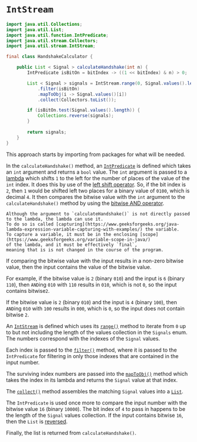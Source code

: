 # `IntStream`

```java
import java.util.Collections;
import java.util.List;
import java.util.function.IntPredicate;
import java.util.stream.Collectors;
import java.util.stream.IntStream;

final class HandshakeCalculator {

    public List < Signal > calculateHandshake(int n) {
        IntPredicate isBitOn = bitIndex -> ((1 << bitIndex) & n) > 0;

        List < Signal > signals = IntStream.range(0, Signal.values().length)
            .filter(isBitOn)
            .mapToObj(i -> Signal.values()[i])
            .collect(Collectors.toList());

        if (isBitOn.test(Signal.values().length)) {
            Collections.reverse(signals);
        }
        
        return signals;
    }
}
```

This approach starts by importing from packages for what will be needed.

In the `calculateHandshake()` method, an [`IntPredicate`][intpredicate] is defined which takes an `int` argument and returns a `bool` value.
The `int` argument is passed to a [lambda][lambda] which shifts `1` to the left for the number of places of the value of the `int` index.
It does this by use of the [left shift operator][left-shift].
So, if the bit index is `2`, then `1` would be shifted left two places for a binary value of `0100`, which is decimal `4`.
It then compares the bitwise value with the `int` argument to the `calculateHandshake()` method by using the [bitwise AND operator][and].

```exercism/note
Although the argument to `calculateHandshake()` is not directly passed to the lambda, the lambda can use it.
To do so is called [capturing](https://www.geeksforgeeks.org/java-lambda-expression-variable-capturing-with-examples/) the variable.
To capture a variable, it must be in the enclosing [scope](https://www.geeksforgeeks.org/variable-scope-in-java/)
of the lambda, and it must be effectively `final`,
meaning that is is not changed in the course of the program.
```

If comparing the bitwise value with the input results in a non-zero bitwise value, then the input contains the value of the bitwise value.

For example, if the bitwise value is `2` (binary `010`) and the input is `6` (binary `110`),
then `AND`ing `010` with `110` results in `010`, which is not `0`, so the input contains bitwise`2`.

If the bitwise value is `2` (binary `010`) and the input is `4` (binary `100`),
then `AND`ing `010` with `100` results in `000`, which is `0`, so the input does not contain bitwise `2`.

An [`IntStream`][intstream] is defined which uses its [`range()`][range] method to iterate from `0` up to but not including
the length of the values collection in the `Signals` enum.
The numbers correspond with the indexes of the `Signal` values.

Each index is passed to the [`filter()`][filter] method, where it is passed to the `IntPredicate` for filtering in
only those indexes that are contained in the input number.

The surviving index numbers are passed into the [`mapToObj()`][maptoobj] method which takes the index in its lambda
and returns the `Signal` value at that index.

The [`collect()`][collect] method assembles the matching `Signal` values into a [`List`][list].

The `IntPredicate` is used once more to compare the input number with the bitwise value `16` (binary `10000`).
The bit index of `4` to pass in happens to be the length of the `Signal` values collection.
If the input contains bitwise `16`, then the `List` is [reversed][reverse].

Finally, the list is returned from `calculateHandshake()`.

[intpredicate]: https://docs.oracle.com/javase/9/docs/api/java/util/function/IntPredicate.html
[lambda]: https://www.geeksforgeeks.org/lambda-expressions-java-8/
[left-shift]: https://www.geeksforgeeks.org/left-shift-operator-in-java/
[and]: https://www.geeksforgeeks.org/java-logical-operators-with-examples/
[capture]: https://www.geeksforgeeks.org/java-lambda-expression-variable-capturing-with-examples/
[scope]: https://www.geeksforgeeks.org/variable-scope-in-java/
[private]: https://en.wikibooks.org/wiki/Java_Programming/Keywords/private
[final]: https://en.wikibooks.org/wiki/Java_Programming/Keywords/final
[intstream]: https://docs.oracle.com/javase/8/docs/api/java/util/stream/IntStream.html
[range]: https://docs.oracle.com/javase/8/docs/api/java/util/stream/IntStream.html#range-int-int-
[filter]: https://docs.oracle.com/javase/8/docs/api/java/util/stream/IntStream.html#filter-java.util.function.IntPredicate-
[maptoobj]: https://docs.oracle.com/javase/8/docs/api/java/util/stream/IntStream.html#mapToObj-java.util.function.IntFunction-
[collect]: https://docs.oracle.com/javase/8/docs/api/java/util/stream/IntStream.html#mapToObj-java.util.function.IntFunction-
[list]: https://docs.oracle.com/javase/8/docs/api/java/util/List.html
[reverse]: https://docs.oracle.com/javase/7/docs/api/java/util/Collections.html#reverse(java.util.List)
